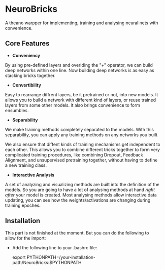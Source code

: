 # NeuroBricks
A theano warpper for implementing, training and analysing neural nets with convenience. 

## Core Features
 - **Conveniency**

By using pre-defined layers and overiding the "+" operator, we can build deep networks within one line. Now building deep networks is as easy as stacking bricks together.
 
 - **Convertibility**

Easy to rearrange diffrent layers, be it pretrained or not, into new models. It allows you to build a network with different kind of layers, or reuse trained layers from some other models. It also brings convenience to form ensumbles.

 - **Separability**

We make training methods completely separated to the models. With this separability, you can apply any training methods on any networks you built. 
 
We also ensure that diffent kinds of training mechanisms get independent to each other. This allows you to combine different tricks together to form very complicated training procedures, like combining Dropout, Feedback Alignment, and unsupervised pretraining together, without having to define a new training class.

 - **Interactive Analysis**

A set of analyzing and visualizing methods are built into the definition of the models. So you are going to have a lot of analysing methods at hand _right after_ your model is created. Most analysing methods allow interactive data updating, you can see how the weights/activations are changing during training epoches.
 
## Installation
This part is not finished at the moment. But you can do the following to allow for the import:

 - Add the following line to your .bashrc file:

    export PYTHONPATH=/your-installation-path/NeuroBricks:$PYTHONPATH


